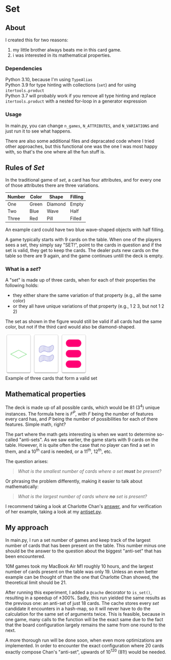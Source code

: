 Set
===

About
-----

I created this for two reasons:

1. my little brother always beats me in this card game.
2. i was interested in its mathematical properties.

### Dependencies

Python 3.10, because I'm using `TypeAlias`  
Python 3.9 for type hinting with collections (`set`) and for using `itertools.product`  
Python 3.7 will probably work if you remove all type hinting and replace `itertools.product` with a nested for-loop in a generator expression

### Usage

In main.py, you can change `n_games`, `N_ATTRIBUTES`, and `N_VARIATIONS` and just run it to see what happens.

There are also some additional files and depracated code where I tried other approaches, but this functional one was the one I was most happy with, so that's the one where all the fun stuff is.

Rules of _Set_
--------------

In the traditional game of _set_, a card has four attributes, and for every one of those attributes there are three variations.

| Number | Color  | Shape   | Filling |
|--------|--------|---------|---------|
| One    | Green  | Diamond | Empty   |
| Two    | Blue   | Wave    | Half    |
| Three  | Red    | Pill    | Filled  |

An example card could have two blue wave-shaped objects with half filling.

A game typically starts with 9 cards on the table.
When one of the players sees a set, they simply say "SET!", point to the cards in question and if the set is valid, they get to keep the cards.
The dealer puts new cards on the table so there are 9 again, and the game continues untill the deck is empty.

### What is a _set_?

A "set" is made up of three cards, when for each of their properties the following holds:
- they either share the same variation of that property (e.g., all the same color)
- or they all have unique variations of that property (e.g., 1 2 3, but not 1 2 2)

The set as shown in the figure would still be valid if all cards had the same color, but not if the third card would also be diamond-shaped.

<fig>
  <img src="https://github.com/Josef-Hlink/Set/blob/main/assets/set.png" width="256" alt="example cards"/>
  <figcaption>Example of three cards that form a valid set</figcaption>
</fig>

Mathematical properties
-----------------------

The deck is made up of all possible cards, which would be 81 (3<sup>4</sup>) unique instances.
The formula here is _F_<sup>_P_</sup>, with _F_ being the number of features every card has, and _P_ being the number of possibilities for each of there features. Simple math, right?

The part where the math gets interesting is when we want to determine so-called "anti-sets".
As we saw earlier, the game starts with 9 cards on the table.
However, it is quite often the case that no player can find a set in them, and a 10<sup>th</sup> card is needed, or a 11<sup>th</sup>, 12<sup>th</sup>, etc.

The question arises:

> _What is the smallest number of cards where a set **must** be present?_

Or phrasing the problem differently, making it easier to talk about mathematically:

> _What is the largest number of cards where **no** set is present?_

I recommend taking a look at Charlotte Chan's [answer](http://web.math.princeton.edu/~charchan/SET.pdf), and for verification of her example, taking a look at my [antiset.py](https://github.com/Josef-Hlink/Set/blob/main/additional/antiset.py).

My approach
-----------

In main.py, I run a set number of games and keep track of the largest number of cards that has been present on the table.
This number minus one should be the answer to the question about the biggest "anti-set" that has been encountered.

10M games took my MacBook Air M1 roughly 10 hours, and the largest number of cards present on the table was only 19.
Unless an even better example can be thought of than the one that Charlotte Chan showed, the theoretical limit should be 21.

After running this experiment, I added a `@cache` decorator to `is_set()`, resulting in a speedup of ±300%.
Sadly, this run yielded the same results as the previous one: an anti-set of just 18 cards.
The cache stores every _set_ candidate it encounters in a hash-map, so it will never have to do the calculation for the same set of arguments twice.
This is feasible, because in one game, many calls to the function will be the exact same due to the fact that the board configuration largely remains the same from one round to the next.

A more thorough run will be done soon, when even more optimizations are implemented.
In order to encounter the exact configuration where 20 cards exactly compose Chan's "anti-set", upwards of 10<sup>120</sup> (81!) would be needed.
